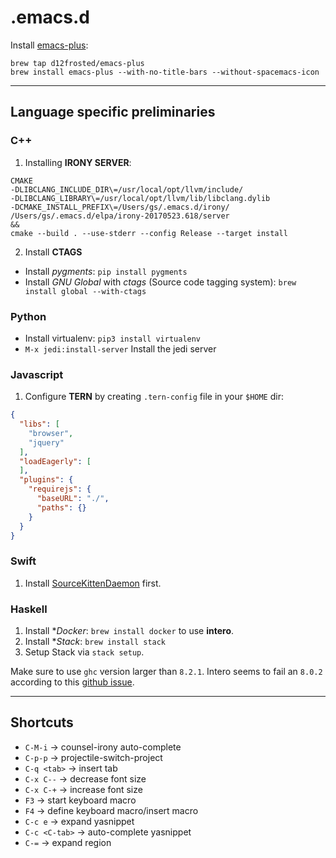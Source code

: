 # .emacs.d

Install [emacs-plus](https://github.com/d12frosted/homebrew-emacs-plus):
```
brew tap d12frosted/emacs-plus
brew install emacs-plus --with-no-title-bars --without-spacemacs-icon
```

---
## Language specific preliminaries

### C++
1. Installing **IRONY SERVER**:
```
CMAKE
-DLIBCLANG_INCLUDE_DIR\=/usr/local/opt/llvm/include/
-DLIBCLANG_LIBRARY\=/usr/local/opt/llvm/lib/libclang.dylib
-DCMAKE_INSTALL_PREFIX\=/Users/gs/.emacs.d/irony/
/Users/gs/.emacs.d/elpa/irony-20170523.618/server
&&
cmake --build . --use-stderr --config Release --target install
```

2. Install **CTAGS**
- Install *pygments*:
  `pip install pygments`
- Install *GNU Global* with *ctags* (Source code tagging system):
  `brew install global --with-ctags`

### Python
- Install virtualenv: `pip3 install virtualenv`
- `M-x jedi:install-server` Install the jedi server

### Javascript
1. Configure **TERN** by creating `.tern-config` file in your `$HOME` dir:

```json
{
  "libs": [
    "browser",
    "jquery"
  ],
  "loadEagerly": [
  ],
  "plugins": {
    "requirejs": {
      "baseURL": "./",
      "paths": {}
    }
  }
}
```

### Swift
1. Install [SourceKittenDaemon](https://github.com/terhechte/SourceKittenDaemon/releases/) first.

### Haskell
1. Install **Docker*: `brew install docker` to use **intero**.
2. Install **Stack*: `brew install stack`
3. Setup Stack via `stack setup`.

Make sure to use `ghc` version larger than `8.2.1`. Intero seems to fail an `8.0.2`
according to this [github issue](https://github.com/commercialhaskell/intero/issues/428).

---

## Shortcuts
 -  `C-M-i`       -> counsel-irony auto-complete
 -  `C-p-p`       -> projectile-switch-project
 -  `C-q <tab>`   -> insert tab
 -  `C-x C--`     -> decrease font size
 -  `C-x C-+`     -> increase font size
 -  `F3`          -> start keyboard macro
 -  `F4`          -> define keyboard macro/insert macro
 -  `C-c e`       -> expand yasnippet
 -  `C-c <C-tab>` -> auto-complete yasnippet
 -  `C-=`         -> expand region
